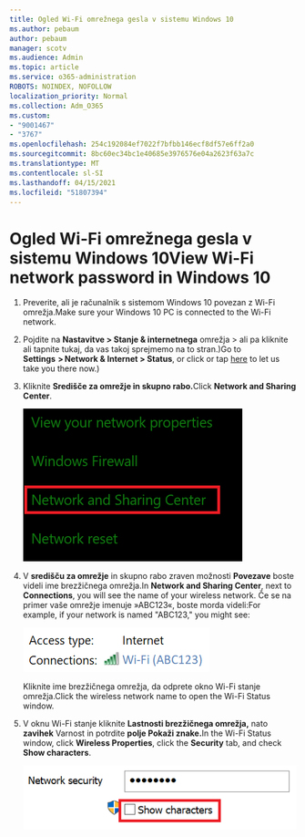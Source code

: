 ```yaml
---
title: Ogled Wi-Fi omrežnega gesla v sistemu Windows 10
ms.author: pebaum
author: pebaum
manager: scotv
ms.audience: Admin
ms.topic: article
ms.service: o365-administration
ROBOTS: NOINDEX, NOFOLLOW
localization_priority: Normal
ms.collection: Adm_O365
ms.custom:
- "9001467"
- "3767"
ms.openlocfilehash: 254c192084ef7022f7bfbb146ecf8df57e6ff2a0
ms.sourcegitcommit: 8bc60ec34bc1e40685e3976576e04a2623f63a7c
ms.translationtype: MT
ms.contentlocale: sl-SI
ms.lasthandoff: 04/15/2021
ms.locfileid: "51807394"
---
```

# <a name="view-wi-fi-network-password-in-windows-10"></a><span data-ttu-id="8c71d-102">Ogled Wi-Fi omrežnega gesla v sistemu Windows 10</span><span class="sxs-lookup"><span data-stu-id="8c71d-102">View Wi-Fi network password in Windows 10</span></span>

1. <span data-ttu-id="8c71d-103">Preverite, ali je računalnik s sistemom Windows 10 povezan z Wi-Fi omrežja.</span><span class="sxs-lookup"><span data-stu-id="8c71d-103">Make sure your Windows 10 PC is connected to the Wi-Fi network.</span></span>

2. <span data-ttu-id="8c71d-104">Pojdite na **Nastavitve > Stanje & internetnega** omrežja > ali pa [](ms-settings:network?activationSource=GetHelp) kliknite ali tapnite tukaj, da vas takoj sprejmemo na to stran.)</span><span class="sxs-lookup"><span data-stu-id="8c71d-104">Go to **Settings  > Network & Internet  > Status**, or click or tap [here](ms-settings:network?activationSource=GetHelp) to let us take you there now.)</span></span>

3. <span data-ttu-id="8c71d-105">Kliknite **Središče za omrežje in skupno rabo.**</span><span class="sxs-lookup"><span data-stu-id="8c71d-105">Click **Network and Sharing Center**.</span></span>

    ![Središče za omrežje in skupno rabo.](media/network-sharing-center.png)

4. <span data-ttu-id="8c71d-107">V **središču za omrežje** in skupno rabo zraven možnosti **Povezave** boste videli ime brezžičnega omrežja.</span><span class="sxs-lookup"><span data-stu-id="8c71d-107">In **Network and Sharing Center**, next to **Connections**, you will see the name of your wireless network.</span></span> <span data-ttu-id="8c71d-108">Če se na primer vaše omrežje imenuje »ABC123«, boste morda videli:</span><span class="sxs-lookup"><span data-stu-id="8c71d-108">For example, if your network is named "ABC123," you might see:</span></span>

    ![Omrežne povezave.](media/network-connections.png)

    <span data-ttu-id="8c71d-110">Kliknite ime brezžičnega omrežja, da odprete okno Wi-Fi stanje omrežja.</span><span class="sxs-lookup"><span data-stu-id="8c71d-110">Click the wireless network name to open the Wi-Fi Status window.</span></span> 

5. <span data-ttu-id="8c71d-111">V oknu Wi-Fi stanje kliknite **Lastnosti brezžičnega omrežja,** nato **zavihek** Varnost in potrdite **polje Pokaži znake.**</span><span class="sxs-lookup"><span data-stu-id="8c71d-111">In the Wi-Fi Status window, click **Wireless Properties**, click the **Security** tab, and check **Show characters**.</span></span>

    ![Pokaži Wi-Fi gesla.](media/show-password-characters.png)


